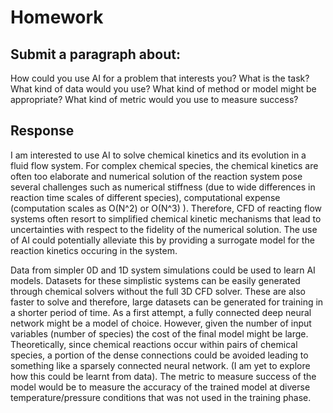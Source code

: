 # Homework

## Submit a paragraph about:

How could you use AI for a problem that interests you?
What is the task?
What kind of data would you use?
What kind of method or model might be appropriate?
What kind of metric would you use to measure success?

## Response
I am interested to use AI to solve chemical kinetics and its evolution in a fluid flow system. For complex chemical species, the chemical kinetics are often too elaborate and numerical solution of the reaction system pose several challenges such as numerical stiffness (due to wide differences in reaction time scales of different species), computational expense (computation scales as O(N^2) or O(N^3) ). Therefore, CFD of reacting flow systems often resort to simplified chemical kinetic mechanisms that lead to uncertainties with respect to the fidelity of the numerical solution. The use of AI could potentially alleviate this by providing a surrogate model for the reaction kinetics occuring in the system.

Data from simpler 0D and 1D system simulations could be used to learn AI models. Datasets for these simplistic systems can be easily generated through chemical solvers without the full 3D CFD solver. These are also faster to solve and therefore, large datasets can be generated for training in a shorter period of time. As a first attempt, a fully connected deep neural network might be a model of choice. However, given the number of input variables (number of species) the cost of the final model might be large. Theoretically, since chemical reactions occur within pairs of chemical species, a portion of the dense connections could be avoided leading to something like a sparsely connected neural network. (I am yet to explore how this could be learnt from data). The metric to measure success of the model would be to measure the accuracy of the trained model at diverse temperature/pressure conditions that was not used in the training phase.

